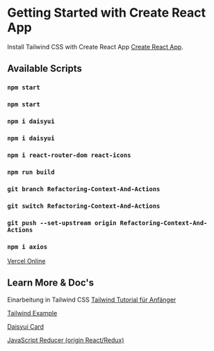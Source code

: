 # Getting Started with Create React App

Install Tailwind CSS with Create React App [Create React App](https://tailwindcss.com/docs/guides/create-react-app).

## Available Scripts
### `npm start`
### `npm start`
### `npm i daisyui`
### `npm i daisyui`
### `npm i react-router-dom react-icons`

### `npm run build`

### `git branch Refactoring-Context-And-Actions`
### `git switch Refactoring-Context-And-Actions`
### `git push --set-upstream origin Refactoring-Context-And-Actions`

### `npm i axios`

[Vercel Online](https://vercel.com/ahmedelyacoubiforjs-projects/react-github-finder/C2gFPfXrHFpwtavwaFHmaw1GQgcm)

## Learn More & Doc's

Einarbeitung in Tailwind CSS [Tailwind Tutorial für Anfänger](https://www.youtube.com/watch?v=EBlJbrDN8VA)

[Tailwind Example](https://github.com/AhmedElyacoubiForJ/tailwind-tutorial)

[Daisyui Card](https://daisyui.com/components/card/)

[JavaScript Reducer (origin React/Redux)](https://www.robinwieruch.de/javascript-reducer/#:~:text=The%20concept%20of%20a%20Reducer,manage%20state%20in%20an%20application.)



